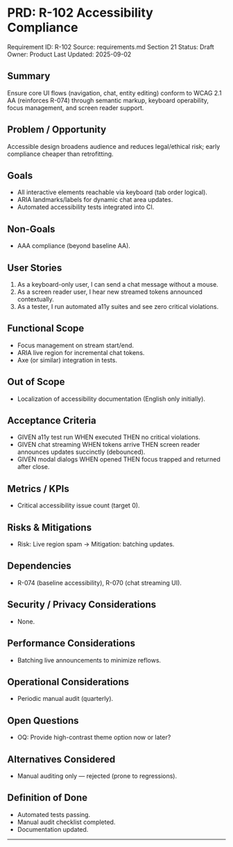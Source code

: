 # PRD: R-102 Accessibility Compliance

Requirement ID: R-102
Source: requirements.md Section 21
Status: Draft
Owner: Product
Last Updated: 2025-09-02

## Summary

Ensure core UI flows (navigation, chat, entity editing) conform to WCAG 2.1 AA (reinforces R-074) through semantic markup, keyboard operability, focus management, and screen reader support.

## Problem / Opportunity

Accessible design broadens audience and reduces legal/ethical risk; early compliance cheaper than retrofitting.

## Goals

- All interactive elements reachable via keyboard (tab order logical).
- ARIA landmarks/labels for dynamic chat area updates.
- Automated accessibility tests integrated into CI.

## Non-Goals

- AAA compliance (beyond baseline AA).

## User Stories

1. As a keyboard-only user, I can send a chat message without a mouse.
2. As a screen reader user, I hear new streamed tokens announced contextually.
3. As a tester, I run automated a11y suites and see zero critical violations.

## Functional Scope

- Focus management on stream start/end.
- ARIA live region for incremental chat tokens.
- Axe (or similar) integration in tests.

## Out of Scope

- Localization of accessibility documentation (English only initially).

## Acceptance Criteria

- GIVEN a11y test run WHEN executed THEN no critical violations.
- GIVEN chat streaming WHEN tokens arrive THEN screen reader announces updates succinctly (debounced).
- GIVEN modal dialogs WHEN opened THEN focus trapped and returned after close.

## Metrics / KPIs

- Critical accessibility issue count (target 0).

## Risks & Mitigations

- Risk: Live region spam → Mitigation: batching updates.

## Dependencies

- R-074 (baseline accessibility), R-070 (chat streaming UI).

## Security / Privacy Considerations

- None.

## Performance Considerations

- Batching live announcements to minimize reflows.

## Operational Considerations

- Periodic manual audit (quarterly).

## Open Questions

- OQ: Provide high-contrast theme option now or later?

## Alternatives Considered

- Manual auditing only — rejected (prone to regressions).

## Definition of Done

- Automated tests passing.
- Manual audit checklist completed.
- Documentation updated.

---
